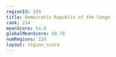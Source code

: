 ```yaml
---
regionId: 199
title: Democratic Republic of the Congo
rank: 214
meanScore: 54.8
globalMeanScore: 68.78
numRegions: 220
layout: region_score
---
```

